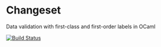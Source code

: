 # Changeset

Data validation with first-class and first-order labels in OCaml

[![Build Status](https://circleci.com/gh/phink/changeset/tree/develop.svg?style=svg)](https://circleci.com/gh/phink/changeset/tree/develop)
